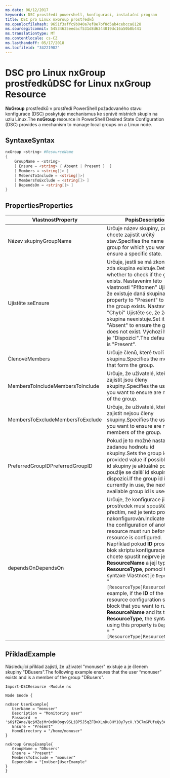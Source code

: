 ```yaml
---
ms.date: 06/12/2017
keywords: DSC prostředí powershell, konfiguraci, instalační program
title: DSC pro Linux nxGroup prostředků
ms.openlocfilehash: 9651f3affc9b040a7ef8e7bf8d5ab4cebcca8128
ms.sourcegitcommit: 54534635eedacf531d8d6344019dc16a50b8b441
ms.translationtype: MT
ms.contentlocale: cs-CZ
ms.lasthandoff: 05/17/2018
ms.locfileid: "34221982"
---
```

# <a name="dsc-for-linux-nxgroup-resource"></a><span data-ttu-id="fba3b-103">DSC pro Linux nxGroup prostředků</span><span class="sxs-lookup"><span data-stu-id="fba3b-103">DSC for Linux nxGroup Resource</span></span>

<span data-ttu-id="fba3b-104">**NxGroup** prostředků v prostředí PowerShell požadovaného stavu konfigurace (DSC) poskytuje mechanismus ke správě místních skupin na uzlu Linux.</span><span class="sxs-lookup"><span data-stu-id="fba3b-104">The **nxGroup** resource in PowerShell Desired State Configuration (DSC) provides a mechanism to manage local groups on a Linux node.</span></span>

## <a name="syntax"></a><span data-ttu-id="fba3b-105">Syntaxe</span><span class="sxs-lookup"><span data-stu-id="fba3b-105">Syntax</span></span>

```powershell
nxGroup <string> #ResourceName
{
    GroupName = <string>
    [ Ensure = <string> { Absent | Present }  ]
    [ Members = <string[]> ]
    [ MebersToInclude = <string[]>]
    [ MembersToExclude = <string[]> ]
    [ DependsOn = <string[]> ]
}

```

## <a name="properties"></a><span data-ttu-id="fba3b-106">Properties</span><span class="sxs-lookup"><span data-stu-id="fba3b-106">Properties</span></span>

|  <span data-ttu-id="fba3b-107">Vlastnost</span><span class="sxs-lookup"><span data-stu-id="fba3b-107">Property</span></span> |  <span data-ttu-id="fba3b-108">Popis</span><span class="sxs-lookup"><span data-stu-id="fba3b-108">Description</span></span> |
|---|---|
| <span data-ttu-id="fba3b-109">Název skupiny</span><span class="sxs-lookup"><span data-stu-id="fba3b-109">GroupName</span></span>| <span data-ttu-id="fba3b-110">Určuje název skupiny, pro které chcete zajistit určitý stav.</span><span class="sxs-lookup"><span data-stu-id="fba3b-110">Specifies the name of the group for which you want to ensure a specific state.</span></span>|
| <span data-ttu-id="fba3b-111">Ujistěte se</span><span class="sxs-lookup"><span data-stu-id="fba3b-111">Ensure</span></span>| <span data-ttu-id="fba3b-112">Určuje, jestli se má zkontrolovat, zda skupina existuje.</span><span class="sxs-lookup"><span data-stu-id="fba3b-112">Determines whether to check if the group exists.</span></span> <span data-ttu-id="fba3b-113">Nastavením této vlastnosti "Přítomen" Ujistěte se, že existuje daná skupina.</span><span class="sxs-lookup"><span data-stu-id="fba3b-113">Set this property to "Present" to ensure the group exists.</span></span> <span data-ttu-id="fba3b-114">Nastavte ji na "Chybí" Ujistěte se, že že skupina neexistuje.</span><span class="sxs-lookup"><span data-stu-id="fba3b-114">Set it to "Absent" to ensure the group does not exist.</span></span> <span data-ttu-id="fba3b-115">Výchozí hodnota je "Dispozici".</span><span class="sxs-lookup"><span data-stu-id="fba3b-115">The default value is "Present".</span></span>|
| <span data-ttu-id="fba3b-116">Členové</span><span class="sxs-lookup"><span data-stu-id="fba3b-116">Members</span></span>| <span data-ttu-id="fba3b-117">Určuje členů, které tvoří skupinu.</span><span class="sxs-lookup"><span data-stu-id="fba3b-117">Specifies the members that form the group.</span></span>|
| <span data-ttu-id="fba3b-118">MembersToInclude</span><span class="sxs-lookup"><span data-stu-id="fba3b-118">MembersToInclude</span></span>| <span data-ttu-id="fba3b-119">Určuje, že uživatelé, kteří chcete zajistit jsou členy skupiny.</span><span class="sxs-lookup"><span data-stu-id="fba3b-119">Specifies the users who you want to ensure are members of the group.</span></span>|
| <span data-ttu-id="fba3b-120">MembersToExclude</span><span class="sxs-lookup"><span data-stu-id="fba3b-120">MembersToExclude</span></span>| <span data-ttu-id="fba3b-121">Určuje, že uživatelé, kteří chcete zajistit nejsou členy skupiny.</span><span class="sxs-lookup"><span data-stu-id="fba3b-121">Specifies the users who you want to ensure are not members of the group.</span></span>|
| <span data-ttu-id="fba3b-122">PreferredGroupID</span><span class="sxs-lookup"><span data-stu-id="fba3b-122">PreferredGroupID</span></span>| <span data-ttu-id="fba3b-123">Pokud je to možné nastaví na zadanou hodnotu id skupiny.</span><span class="sxs-lookup"><span data-stu-id="fba3b-123">Sets the group id to the provided value if possible.</span></span> <span data-ttu-id="fba3b-124">Pokud id skupiny je aktuálně používán, použije se další id skupiny k dispozici.</span><span class="sxs-lookup"><span data-stu-id="fba3b-124">If the group id is currently in use, the next available group id is used.</span></span>|
| <span data-ttu-id="fba3b-125">dependsOn</span><span class="sxs-lookup"><span data-stu-id="fba3b-125">DependsOn</span></span> | <span data-ttu-id="fba3b-126">Určuje, že konfigurace jiný prostředek musí spouštět předtím, než je tento prostředek nakonfigurován.</span><span class="sxs-lookup"><span data-stu-id="fba3b-126">Indicates that the configuration of another resource must run before this resource is configured.</span></span> <span data-ttu-id="fba3b-127">Například pokud **ID** prostředku blok skriptu konfigurace, který chcete spustit nejprve je **ResourceName** a její typ je **ResourceType**, pomocí této syntaxe Vlastnost je `DependsOn = "[ResourceType]ResourceName"`.</span><span class="sxs-lookup"><span data-stu-id="fba3b-127">For example, if the **ID** of the resource configuration script block that you want to run first is **ResourceName** and its type is **ResourceType**, the syntax for using this property is `DependsOn = "[ResourceType]ResourceName"`.</span></span>|

## <a name="example"></a><span data-ttu-id="fba3b-128">Příklad</span><span class="sxs-lookup"><span data-stu-id="fba3b-128">Example</span></span>

<span data-ttu-id="fba3b-129">Následující příklad zajistí, že uživatel "monuser" existuje a je členem skupiny "DBusers".</span><span class="sxs-lookup"><span data-stu-id="fba3b-129">The following example ensures that the user “monuser” exists and is a member of the group "DBusers".</span></span>

```
Import-DSCResource -Module nx

Node $node {

nxUser UserExample{
   UserName = "monuser"
   Description = "Monitoring user"
   Password  =    '$6$fZAne/Qc$MZejMrOxDK0ogv9SLiBP5J5qZFBvXLnDu8HY1Oy7ycX.Y3C7mGPUfeQy3A82ev3zIabhDQnj2ayeuGn02CqE/0'
   Ensure = "Present"
   HomeDirectory = "/home/monuser"
}

nxGroup GroupExample{
   GroupName = "DBusers"
   Ensure = "Present"
   MembersToInclude = "monuser"
   DependsOn = "[nxUser]UserExample"
}
}
```